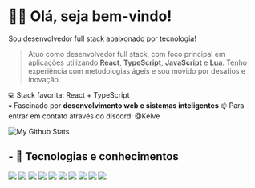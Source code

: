 <h1>🙋‍♂️ Olá, seja bem-vindo!</h1>

Sou desenvolvedor full stack apaixonado por tecnologia!
> Atuo como desenvolvedor full stack, com foco principal em aplicações utilizando **React**, **TypeScript**, **JavaScript** e **Lua**. Tenho experiência com metodologias ágeis e sou movido por desafios e inovação.

`💻` Stack favorita: React + TypeScript  
`❤️` Fascinado por **desenvolvimento web e sistemas inteligentes**
`📫` Para entrar em contato através do discord: @Kelve

<img align="center" href="https://marquezdev.com.br" target="_blank" src="https://github-readme-stats.vercel.app/api/top-langs/?username=marquezenrique&layout=compact&theme=transparent" alt="My Github Stats">

## - 🧠 Tecnologias e conhecimentos
[![](https://skillicons.dev/icons?i=js)](https://developer.mozilla.org/en-US/docs/Web/JavaScript)
[![](https://skillicons.dev/icons?i=ts)](https://www.typescriptlang.org/docs/)
[![](https://skillicons.dev/icons?i=nodejs)](https://nodejs.org/en/docs/)
[![](https://skillicons.dev/icons?i=vite)](https://vitejs.dev/guide/)
[![](https://skillicons.dev/icons?i=react)](https://reactjs.org/docs/getting-started.html)
[![](https://skillicons.dev/icons?i=css)](https://developer.mozilla.org/en-US/docs/Web/CSS)
[![](https://skillicons.dev/icons?i=tailwind)](https://tailwindcss.com/docs)
[![](https://skillicons.dev/icons?i=mongodb)](https://www.mongodb.com/docs/)
[![](https://skillicons.dev/icons?i=mysql)](https://dev.mysql.com/doc/)
[![](https://skillicons.dev/icons?i=discordjs)](https://discord.js.org/#/docs/main/stable/general/welcome)

